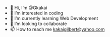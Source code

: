 - 👋 Hi, I’m @Gkakai
- 👀 I’m interested in coding
- 🌱 I’m currently learning Web Development
- 💞️ I’m looking to collaborate
- 📫 How to reach me kakaigilbert@yahoo.com

<!---
Gkakai/Gkakai is a ✨ special ✨ repository because its `README.md` (this file) appears on your GitHub profile.
You can click the Preview link to take a look at your changes.
--->
